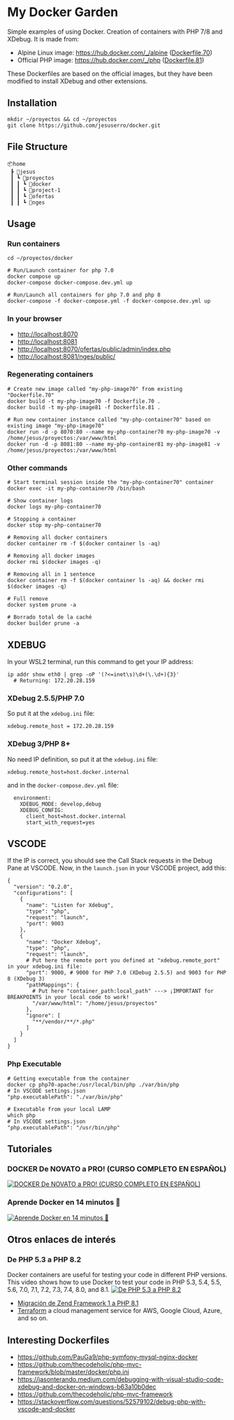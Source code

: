 # My Docker Garden

Simple examples of using Docker. Creation of containers with PHP 7/8 and XDebug.
It is made from:

- Alpine Linux image: <https://hub.docker.com/_/alpine> ([Dockerfile.70](https://github.com/jesuserro/docker/blob/main/Dockerfile.70))
- Official PHP image: <https://hub.docker.com/_/php> ([Dockerfile.81](https://github.com/jesuserro/docker/blob/main/Dockerfile.81))

These Dockerfiles are based on the official images, but they have been modified to install XDebug and other extensions.

## Installation

``` shell
mkdir ~/proyectos && cd ~/proyectos
git clone https://github.com/jesuserro/docker.git
```

## File Structure

``` shell
📦home
 ┣ 📂jesus
 ┃ ┗ 📂proyectos
 ┃ ┃ ┗ 📂docker
 ┃ ┃ ┗ 📂project-1
 ┃ ┃ ┗ 📂ofertas
 ┃ ┃ ┗ 📂nges
```

## Usage

### Run containers

``` shell
cd ~/proyectos/docker

# Run/Launch container for php 7.0
docker compose up
docker-compose docker-compose.dev.yml up

# Run/Launch all containers for php 7.0 and php 8
docker-compose -f docker-compose.yml -f docker-compose.dev.yml up
```

### In your browser

- <http://localhost:8070>
- <http://localhost:8081>
- <http://localhost:8070/ofertas/public/admin/index.php>
- <http://localhost:8081/nges/public/>

### Regenerating containers

``` shell
# Create new image called "my-php-image70" from existing "Dockerfile.70"
docker build -t my-php-image70 -f Dockerfile.70 .
docker build -t my-php-image81 -f Dockerfile.81 .

# Run new container instance called "my-php-container70" based on existing image "my-php-image70"
docker run -d -p 8070:80 --name my-php-container70 my-php-image70 -v /home/jesus/proyectos:/var/www/html
docker run -d -p 8081:80 --name my-php-container81 my-php-image81 -v /home/jesus/proyectos:/var/www/html
```

### Other commands

``` shell
# Start terminal session inside the "my-php-container70" container
docker exec -it my-php-container70 /bin/bash

# Show container logs
docker logs my-php-container70

# Stopping a container
docker stop my-php-container70

# Removing all docker containers  
docker container rm -f $(docker container ls -aq)

# Removing all docker images  
docker rmi $(docker images -q)

# Removing all in 1 sentence
docker container rm -f $(docker container ls -aq) && docker rmi $(docker images -q)

# Full remove
docker system prune -a

# Borrado total de la caché
docker builder prune -a
```

## XDEBUG

In your WSL2 terminal, run this command to get your IP address:

``` shell
ip addr show eth0 | grep -oP '(?<=inet\s)\d+(\.\d+){3}'
  # Returning: 172.20.28.159
```

### XDebug 2.5.5/PHP 7.0

So put it at the `xdebug.ini` file:

``` shell
xdebug.remote_host = 172.20.28.159
```

### XDebug 3/PHP 8+

No need IP definition, so put it at the `xdebug.ini` file:

``` shell
xdebug.remote_host=host.docker.internal
```

and in the `docker-compose.dev.yml` file:

``` shell
  environment:
    XDEBUG_MODE: develop,debug
    XDEBUG_CONFIG:
      client_host=host.docker.internal
      start_with_request=yes
```

## VSCODE

If the IP is correct, you should see the Call Stack requests in the Debug Pane at VSCODE.
Now, in the `launch.json` in your VSCODE project, add this:

``` shell
{
  "version": "0.2.0",
  "configurations": [
    {
      "name": "Listen for Xdebug",
      "type": "php",
      "request": "launch",
      "port": 9003
    },
    {
      "name": "Docker Xdebug",
      "type": "php",
      "request": "launch",
      # Put here the remote port you defined at "xdebug.remote_port" in your xdebug.ini file:
      "port": 9000, # 9000 for PHP 7.0 (XDebug 2.5.5) and 9003 for PHP 8 (XDebug 3)
      "pathMappings": {
        # Put here "container_path:local_path" ---> ¡IMPORTANT for BREAKPOINTS in your local code to work!
        "/var/www/html": "/home/jesus/proyectos" 
      },
      "ignore": [
        "**/vendor/**/*.php"
      ]
    }
  ]
}
```

### Php Executable

``` shell
# Getting executable from the container
docker cp php70-apache:/usr/local/bin/php ./var/bin/php
# In VSCODE settings.json
"php.executablePath": "./var/bin/php"

# Executable from your local LAMP
which php
# In VSCODE settings.json
"php.executablePath": "/usr/bin/php"
```

## Tutoriales

### DOCKER De NOVATO a PRO! (CURSO COMPLETO EN ESPAÑOL)

[![DOCKER De NOVATO a PRO! (CURSO COMPLETO EN ESPAÑOL)](https://img.youtube.com/vi/CV_Uf3Dq-EU/0.jpg)](https://www.youtube.com/watch?v=CV_Uf3Dq-EU)

### Aprende Docker en 14 minutos 🐳

[![Aprende Docker en 14 minutos 🐳](https://img.youtube.com/vi/6idFknRIOp4/0.jpg)](https://www.youtube.com/watch?v=6idFknRIOp4)

## Otros enlaces de interés

### De PHP 5.3 a PHP 8.2

Docker containers are useful for testing your code in different PHP versions. This video shows how to use Docker to test your code in PHP 5.3, 5.4, 5.5, 5.6, 7.0, 7.1, 7.2, 7.3, 7.4, 8.0, and 8.1.
[![De PHP 5.3 a PHP 8.2](https://img.youtube.com/vi/BHAYO6esXlw/0.jpg)](https://www.youtube.com/watch?v=BHAYO6esXlw)

- [Migración de Zend Framework 1 a PHP 8.1](https://github.com/Shardj/zf1-future)
- [Terraform](https://registry.terraform.io/) a cloud management service for AWS, Google Cloud, Azure, and so on.

## Interesting Dockerfiles

- <https://github.com/PauGa9/php-symfony-mysql-nginx-docker>
- <https://github.com/thecodeholic/php-mvc-framework/blob/master/docker/php.ini>
- <https://jasonterando.medium.com/debugging-with-visual-studio-code-xdebug-and-docker-on-windows-b63a10b0dec>
- <https://github.com/thecodeholic/php-mvc-framework>
- <https://stackoverflow.com/questions/52579102/debug-php-with-vscode-and-docker>

